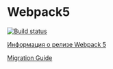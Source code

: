 # Webpack5

[![Build status](https://ci.appveyor.com/api/projects/status/q2nvo3bsgmt4006p/branch/main?svg=true)](https://ci.appveyor.com/project/arhandreu/js-mole/branch/main)

[Информация о релизе Webpack 5](https://webpack.js.org/blog/2020-10-10-webpack-5-release/)

[Migration Guide](https://webpack.js.org/migrate/5/)
